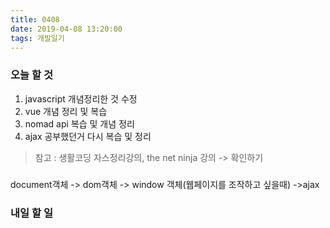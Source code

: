 ```yaml
---
title: 0408
date: 2019-04-08 13:20:00
tags: 개발일기
---
```




### 오늘 할 것 
1. javascript 개념정리한 것 수정
2. vue 개념 정리 및 복습
3. nomad api 복습 및 개념 정리
4. ajax 공부했던거 다시 복습 및 정리

>참고 : 생활코딩 자스정리강의, the net ninja 강의 -> 확인하기

### 
document객체 -> dom객체 -> window 객체(웹페이지를 조작하고 싶을때) ->ajax

    
### 내일 할 일


> 



